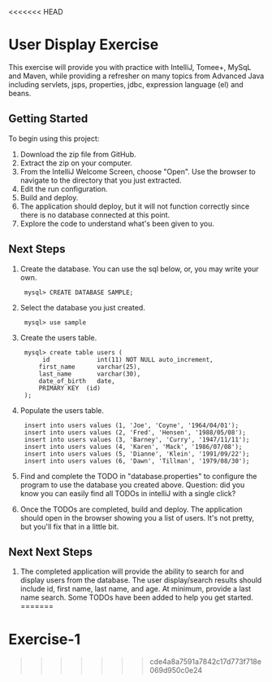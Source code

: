 <<<<<<< HEAD
# User Display Exercise

This exercise will provide you with practice with IntelliJ, Tomee+, MySqL and Maven, while providing a refresher
on many topics from Advanced Java including servlets, jsps, properties, jdbc, expression language (el) and beans. 

## Getting Started

To begin using this project:

1. Download the zip file from GitHub.
2. Extract the zip on your computer.
3. From the IntelliJ Welcome Screen, choose "Open". Use the browser to navigate to the directory that you just extracted.
4. Edit the run configuration.
5. Build and deploy.
6. The application should deploy, but it will not function correctly since there is no database connected at this point.
7. Explore the code to understand what's been given to you.


## Next Steps

1. Create the database. You can use the sql below, or, you may write your own.

        mysql> CREATE DATABASE SAMPLE;
       
1. Select the database you just created. 

        mysql> use sample
    
1. Create the users table.
    
        mysql> create table users (
             id             int(11) NOT NULL auto_increment,
            first_name      varchar(25),
            last_name       varchar(30),
            date_of_birth   date,
            PRIMARY KEY  (id)
        );

1. Populate the users table. 

        insert into users values (1, 'Joe', 'Coyne', '1964/04/01');
        insert into users values (2, 'Fred', 'Hensen', '1988/05/08');
        insert into users values (3, 'Barney', 'Curry', '1947/11/11');
        insert into users values (4, 'Karen', 'Mack', '1986/07/08');
        insert into users values (5, 'Dianne', 'Klein', '1991/09/22');
        insert into users values (6, 'Dawn', 'Tillman', '1979/08/30');
        
1. Find and complete the TODO in "database.properties" to configure the program to use the database you created above. Question: did you know you can easily find all TODOs in intelliJ with a single click?

1. Once the TODOs are completed, build and deploy. The application should open in the browser showing you a list of users. It's not pretty, but you'll fix that in a little bit.

## Next Next Steps

1. The completed application will provide the ability to search for and display users from the database. The user display/search results
    should include id, first name, last name, and age. At minimum, provide a last name search. Some TODOs have been added to help you get started.
=======
# Exercise-1
>>>>>>> cde4a8a7591a7842c17d773f718e069d950c0e24
